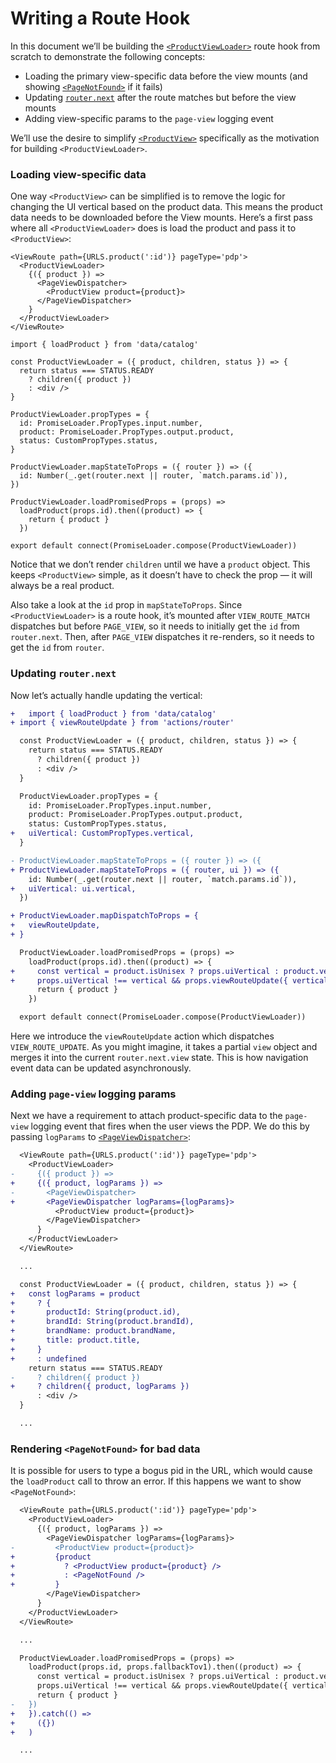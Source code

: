 # Writing a Route Hook

In this document we’ll be building the [`<ProductViewLoader>`](https://github.com/zakness/birchbox-gitbook/tree/1ad9356b440d8ffd191f6222475ef6f0c15444b0/src/components/RouteHooks/ProductViewLoader.js) route hook from scratch to demonstrate the following concepts:

* Loading the primary view-specific data before the view mounts \(and showing [`<PageNotFound>`](https://github.com/zakness/birchbox-gitbook/tree/1ad9356b440d8ffd191f6222475ef6f0c15444b0/src/components/PageNotFound/index.js) if it fails\)
* Updating [`router.next`](routing-redux-state.md#routernext) after the route matches but before the view mounts
* Adding view-specific params to the `page-view` logging event

We’ll use the desire to simplify [`<ProductView>`](https://github.com/zakness/birchbox-gitbook/tree/1ad9356b440d8ffd191f6222475ef6f0c15444b0/src/views/catalog/ProductView/index.js) specifically as the motivation for building `<ProductViewLoader>`.

### Loading view-specific data

One way `<ProductView>` can be simplified is to remove the logic for changing the UI vertical based on the product data. This means the product data needs to be downloaded before the View mounts. Here’s a first pass where all `<ProductViewLoader>` does is load the product and pass it to `<ProductView>`:

```text
<ViewRoute path={URLS.product(':id')} pageType='pdp'>
  <ProductViewLoader>
    {({ product }) =>
      <PageViewDispatcher>
        <ProductView product={product}>
      </PageViewDispatcher>
    }
  </ProductViewLoader>
</ViewRoute>
```

```text
import { loadProduct } from 'data/catalog'

const ProductViewLoader = ({ product, children, status }) => {
  return status === STATUS.READY
    ? children({ product })
    : <div />
}

ProductViewLoader.propTypes = {
  id: PromiseLoader.PropTypes.input.number,
  product: PromiseLoader.PropTypes.output.product,
  status: CustomPropTypes.status,
}

ProductViewLoader.mapStateToProps = ({ router }) => ({
  id: Number(_.get(router.next || router, `match.params.id`)),
})

ProductViewLoader.loadPromisedProps = (props) =>
  loadProduct(props.id).then((product) => {
    return { product }
  })

export default connect(PromiseLoader.compose(ProductViewLoader))
```

Notice that we don’t render `children` until we have a `product` object. This keeps `<ProductView>` simple, as it doesn’t have to check the prop — it will always be a real product.

Also take a look at the `id` prop in `mapStateToProps`. Since `<ProductViewLoader>` is a route hook, it’s mounted after `VIEW_ROUTE_MATCH` dispatches but before `PAGE_VIEW`, so it needs to initially get the `id` from `router.next`. Then, after `PAGE_VIEW` dispatches it re-renders, so it needs to get the `id` from `router`.

### Updating `router.next`

Now let’s actually handle updating the vertical:

```diff
+   import { loadProduct } from 'data/catalog'
+ import { viewRouteUpdate } from 'actions/router'

  const ProductViewLoader = ({ product, children, status }) => {
    return status === STATUS.READY
      ? children({ product })
      : <div />
  }

  ProductViewLoader.propTypes = {
    id: PromiseLoader.PropTypes.input.number,
    product: PromiseLoader.PropTypes.output.product,
    status: CustomPropTypes.status,
+   uiVertical: CustomPropTypes.vertical,
  }

- ProductViewLoader.mapStateToProps = ({ router }) => ({
+ ProductViewLoader.mapStateToProps = ({ router, ui }) => ({
    id: Number(_.get(router.next || router, `match.params.id`)),
+   uiVertical: ui.vertical,
  })

+ ProductViewLoader.mapDispatchToProps = {
+   viewRouteUpdate,
+ }

  ProductViewLoader.loadPromisedProps = (props) =>
    loadProduct(props.id).then((product) => {
+     const vertical = product.isUnisex ? props.uiVertical : product.vertical
+     props.uiVertical !== vertical && props.viewRouteUpdate({ vertical })
      return { product }
    })

  export default connect(PromiseLoader.compose(ProductViewLoader))
```

Here we introduce the `viewRouteUpdate` action which dispatches `VIEW_ROUTE_UPDATE`. As you might imagine, it takes a partial `view` object and merges it into the current `router.next.view` state. This is how navigation event data can be updated asynchronously.

### Adding `page-view` logging params

Next we have a requirement to attach product-specific data to the `page-view` logging event that fires when the user views the PDP. We do this by passing `logParams` to [`<PageViewDispatcher>`](../../components/pageviewdispatcher.md):

```diff
  <ViewRoute path={URLS.product(':id')} pageType='pdp'>
    <ProductViewLoader>
-     {({ product }) =>
+     {({ product, logParams }) =>
-       <PageViewDispatcher>
+       <PageViewDispatcher logParams={logParams}>
          <ProductView product={product}>
        </PageViewDispatcher>
      }
    </ProductViewLoader>
  </ViewRoute>
```

```diff
  ...

  const ProductViewLoader = ({ product, children, status }) => {
+   const logParams = product
+     ? {
+       productId: String(product.id),
+       brandId: String(product.brandId),
+       brandName: product.brandName,
+       title: product.title,
+     }
+     : undefined
    return status === STATUS.READY
-     ? children({ product })
+     ? children({ product, logParams })
      : <div />
  }

  ...
```

### Rendering `<PageNotFound>` for bad data

It is possible for users to type a bogus pid in the URL, which would cause the `loadProduct` call to throw an error. If this happens we want to show `<PageNotFound>`:

```diff
  <ViewRoute path={URLS.product(':id')} pageType='pdp'>
    <ProductViewLoader>
      {({ product, logParams }) =>
        <PageViewDispatcher logParams={logParams}>
-         <ProductView product={product}>
+         {product
+           ? <ProductView product={product} />
+           : <PageNotFound />
+         }
        </PageViewDispatcher>
      }
    </ProductViewLoader>
  </ViewRoute>
```

```diff
  ...

  ProductViewLoader.loadPromisedProps = (props) =>
    loadProduct(props.id, props.fallbackTov1).then((product) => {
      const vertical = product.isUnisex ? props.uiVertical : product.vertical
      props.uiVertical !== vertical && props.viewRouteUpdate({ vertical })
      return { product }
-   })
+   }).catch(() =>
+     ({})
+   )

  ...
```

